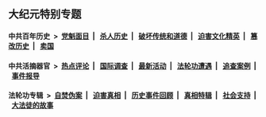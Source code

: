 ## 大纪元特别专题

#### 中共百年历史 &nbsp;>&nbsp; [党魁面目](indexes/nf1176107/README.md?12250430) &nbsp;| &nbsp; [杀人历史](indexes/nf1176106/README.md?12250430) &nbsp;| &nbsp; [破坏传统和道德](indexes/nf1176106/README.md?12250430) &nbsp;| &nbsp; [迫害文化精英](indexes/nf1176111/README.md?12250430) &nbsp;| &nbsp; [篡改历史](indexes/nf1176115/README.md?12250430) &nbsp;| &nbsp; [卖国](indexes/nf1176117/README.md?12250430) 

#### 中共活摘器官 &nbsp;>&nbsp; [热点评论](indexes/nf5879/README.md?12250430) &nbsp;| &nbsp; [国际调查](indexes/nf5947/README.md?12250430) &nbsp;| &nbsp; [最新活动](indexes/nf5883/README.md?12250430) &nbsp;| &nbsp; [法轮功遭遇](indexes/nf5881/README.md?12250430) &nbsp;| &nbsp; [追查案例](indexes/nf5880/README.md?12250430) &nbsp;| &nbsp; [事件报导](indexes/nf5877/README.md?12250430) 

#### 法轮功专辑 &nbsp;>&nbsp; [自焚伪案](indexes/nf5562/README.md?12250430) &nbsp;| &nbsp; [迫害真相](indexes/nf4379/README.md?12250430) &nbsp;| &nbsp; [历史事件回顾](indexes/nf5793/README.md?12250430) &nbsp;| &nbsp; [真相特辑](indexes/nf4389/README.md?12250430) &nbsp;| &nbsp; [社会支持](indexes/nf4386/README.md?12250430) &nbsp;| &nbsp; [大法徒的故事](indexes/nf1147481/README.md?12250430) 



